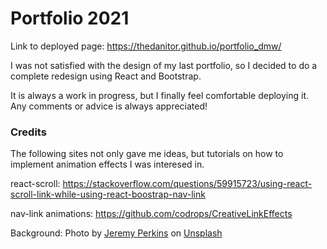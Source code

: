 # Portfolio 2021

Link to deployed page:
https://thedanitor.github.io/portfolio_dmw/

I was not satisfied with the design of my last portfolio, so I decided to do a complete redesign using React and Bootstrap. 

It is always a work in progress, but I finally feel comfortable deploying it. Any comments or advice is always appreciated!

### Credits

The following sites not only gave me ideas, but tutorials on how to implement animation effects I was interesed in.

<!-- loading screen (to be added): https://betterprogramming.pub/a-quick-and-easy-react-js-loading-screen-with-hooks-940feccd553f -->

react-scroll:
https://stackoverflow.com/questions/59915723/using-react-scroll-link-while-using-react-boostrap-nav-link

nav-link animations:
https://github.com/codrops/CreativeLinkEffects

Background: 
<span>Photo by <a href="https://unsplash.com/@jeremyperkins?utm_source=unsplash&amp;utm_medium=referral&amp;utm_content=creditCopyText">Jeremy Perkins</a> on <a href="https://unsplash.com/s/photos/stars?utm_source=unsplash&amp;utm_medium=referral&amp;utm_content=creditCopyText">Unsplash</a></span>